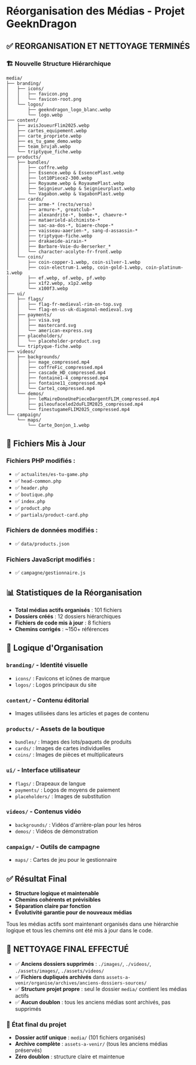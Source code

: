 # Réorganisation des Médias - Projet GeeknDragon

## ✅ **REORGANISATION ET NETTOYAGE TERMINÉS**

### 🏗️ **Nouvelle Structure Hiérarchique**

```
media/
├── branding/
│   ├── icons/
│   │   ├── favicon.png
│   │   └── favicon-root.png
│   └── logos/
│       ├── geekndragon_logo_blanc.webp
│       └── logo.webp
├── content/
│   ├── avisJoueurFlim2025.webp
│   ├── cartes_equipement.webp
│   ├── carte_propriete.webp
│   ├── es_tu_game_demo.webp
│   ├── team_brujah.webp
│   └── triptyque_fiche.webp
├── products/
│   ├── bundles/
│   │   ├── coffre.webp
│   │   ├── Essence.webp & EssencePlast.webp
│   │   ├── lot10Piece2-300.webp
│   │   ├── Royaume.webp & RoyaumePlast.webp
│   │   ├── Seignieur.webp & Seignieurplast.webp
│   │   └── Vagabon.webp & VagabonPlast.webp
│   ├── cards/
│   │   ├── arme-* (recto/verso)
│   │   ├── armure-*, greatclub-*
│   │   ├── alexandrite-*, bombe-*, chaevre-*
│   │   ├── mataerield-alchimiste-*
│   │   ├── sac-aa-dos-*, biaere-chope-*
│   │   ├── vaisseau-aaerien-*, sang-d-assassin-*
│   │   ├── triptyque-fiche.webp
│   │   ├── drakaeide-airain-*
│   │   ├── Barbare-Voie-du-Berserker_*
│   │   └── character-acolyte-fr-front.webp
│   └── coins/
│       ├── coin-copper-1.webp, coin-silver-1.webp
│       ├── coin-electrum-1.webp, coin-gold-1.webp, coin-platinum-1.webp
│       ├── ef.webp, of.webp, pf.webp
│       ├── x1f2.webp, x1p2.webp
│       └── x100f3.webp
├── ui/
│   ├── flags/
│   │   ├── flag-fr-medieval-rim-on-top.svg
│   │   └── flag-en-us-uk-diagonal-medieval.svg
│   ├── payments/
│   │   ├── visa.svg
│   │   ├── mastercard.svg
│   │   └── american-express.svg
│   ├── placeholders/
│   │   └── placeholder-product.svg
│   └── triptyque-fiche.webp
├── videos/
│   ├── backgrounds/
│   │   ├── mage_compressed.mp4
│   │   ├── coffreFic_compressed.mp4
│   │   ├── cascade_HD_compressed.mp4
│   │   ├── fontaine1-4_compressed.mp4
│   │   ├── fontaine11_compressed.mp4
│   │   └── Carte1_compressed.mp4
│   └── demos/
│       ├── leMaireDoneUnePieceDargentFLIM_compressed.mp4
│       ├── pileoufaceled2duFLIM2025_compressed.mp4
│       └── finestugameFLIM2025_compressed.mp4
└── campaign/
    └── maps/
        └── Carte_Donjon_1.webp
```

## 🔄 **Fichiers Mis à Jour**

### Fichiers PHP modifiés :
- ✅ `actualites/es-tu-game.php`
- ✅ `head-common.php`
- ✅ `header.php`
- ✅ `boutique.php`
- ✅ `index.php`
- ✅ `product.php`
- ✅ `partials/product-card.php`

### Fichiers de données modifiés :
- ✅ `data/products.json`

### Fichiers JavaScript modifiés :
- ✅ `campagne/gestionnaire.js`

## 📊 **Statistiques de la Réorganisation**

- **Total médias actifs organisés** : 101 fichiers
- **Dossiers créés** : 12 dossiers hiérarchiques
- **Fichiers de code mis à jour** : 8 fichiers
- **Chemins corrigés** : ~150+ références

## 🎯 **Logique d'Organisation**

### **`branding/`** - Identité visuelle
- `icons/` : Favicons et icônes de marque
- `logos/` : Logos principaux du site

### **`content/`** - Contenu éditorial
- Images utilisées dans les articles et pages de contenu

### **`products/`** - Assets de la boutique
- `bundles/` : Images des lots/paquets de produits
- `cards/` : Images de cartes individuelles
- `coins/` : Images de pièces et multiplicateurs

### **`ui/`** - Interface utilisateur
- `flags/` : Drapeaux de langue
- `payments/` : Logos de moyens de paiement
- `placeholders/` : Images de substitution

### **`videos/`** - Contenus vidéo
- `backgrounds/` : Vidéos d'arrière-plan pour les héros
- `demos/` : Vidéos de démonstration

### **`campaign/`** - Outils de campagne
- `maps/` : Cartes de jeu pour le gestionnaire

## ✅ **Résultat Final**

- **Structure logique et maintenable**
- **Chemins cohérents et prévisibles**
- **Séparation claire par fonction**
- **Évolutivité garantie pour de nouveaux médias**

Tous les médias actifs sont maintenant organisés dans une hiérarchie logique et tous les chemins ont été mis à jour dans le code.

## 🧹 **NETTOYAGE FINAL EFFECTUÉ**

- ✅ **Anciens dossiers supprimés** : `./images/`, `./videos/`, `./assets/images/`, `./assets/videos/`
- ✅ **Fichiers dupliqués archivés** dans `assets-a-venir/organise/archives/anciens-dossiers-sources/`
- ✅ **Structure projet propre** : seul le dossier `media/` contient les médias actifs
- ✅ **Aucun doublon** : tous les anciens médias sont archivés, pas supprimés

### 📁 **État final du projet**
- **Dossier actif unique** : `media/` (101 fichiers organisés)
- **Archive complète** : `assets-a-venir/` (tous les anciens médias préservés)
- **Zéro doublon** : structure claire et maintenue